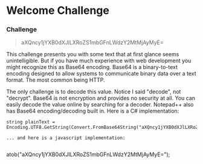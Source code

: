 # Welcome Challenge

### Challenge

> aXQncy1jYXB0dXJlLXRoZS1mbGFnLWdzY2MtMjAyMyE=

This challenge presents you with some text that at first glance seems unintelligible. But if you have much experience with web development you might recognize this as Base64 encoding. Base64 is a binary-to-text encoding designed to allow systems to communicate binary data over a text format. The most common being HTTP.

The only challenge is to decode this value. Notice I said "decode", not "decrypt". Base64 is not encryption and provides no security at all. You can easily decode the value online by searching for a decoder. Notepad++ also has Base64 encoding/decoding built in. Here is a C# implementation:

```
string plainText = Encoding.UTF8.GetString(Convert.FromBase64String("aXQncy1jYXB0dXJlLXRoZS1mbGFnLWdzY2MtMjAyMyE="));

... and here is a javascript implementation:


```
atob("aXQncy1jYXB0dXJlLXRoZS1mbGFnLWdzY2MtMjAyMyE=");
